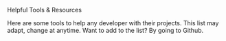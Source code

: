 Helpful Tools & Resources

Here are some tools to help any developer with their projects. This list may adapt, change at anytime. Want to add to the list? By going to Github.













 
